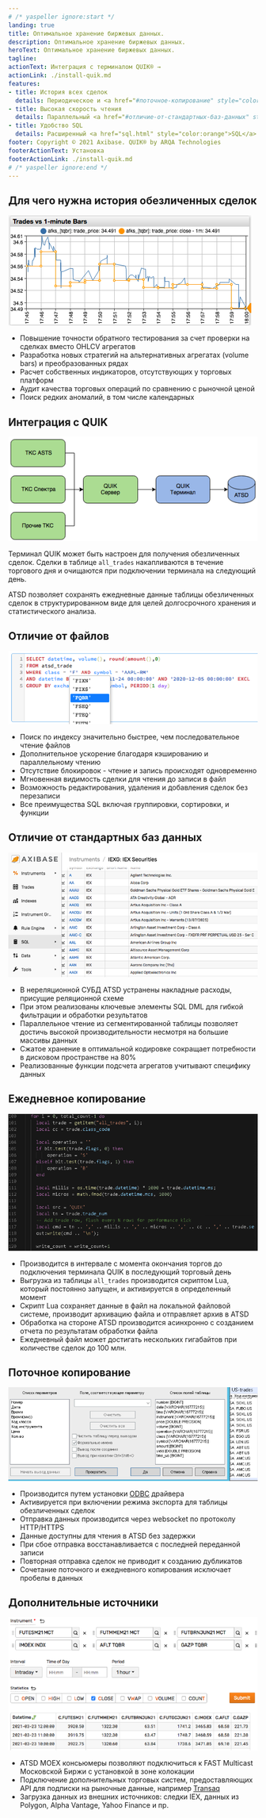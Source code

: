 ```yaml
---
# /* yaspeller ignore:start */
landing: true
title: Оптимальное хранение биржевых данных.
description: Оптимальное хранение биржевых данных.
heroText: Оптимальное хранение биржевых данных.
tagline:
actionText: Интеграция с терминалом QUIK® →
actionLink: ./install-quik.md
features:
- title: История всех сделок
  details: Периодическое и <a href="#поточное-копирование" style="color:orange">поточное</a> сохранение обезличенных сделок из терминала QUIK.
- title: Высокая скорость чтения
  details: Параллельный <a href="#отличие-от-стандартных-баз-данных" style="color:orange">движок</a> экспорта данных с различными критериями поиска.
- title: Удобство SQL
  details: Расширенный <a href="sql.html" style="color:orange">SQL</a> синтаксис с оптимизированными вычислениями.
footer: Copyright © 2021 Axibase. QUIK® by ARQA Technologies
footerActionText: Установка
footerActionLink: ./install-quik.md
# /* yaspeller ignore:end */
---
```

<!-- markdownlint-disable MD002 MD041 MD012 -->
<article class="feature-highlight">

## Для чего нужна история обезличенных сделок

<div class="feature-images">

![](./images/trades_vs_bars.png) <!-- yaspeller ignore -->

</div>

- Повышение точности обратного тестирования за счет проверки на сделках вместо OHLCV агрегатов
- Разработка новых стратегий на альтернативных агрегатах (volume bars) и преобразованных рядах
- Расчет собственных индикаторов, отсутствующих у торговых платформ
- Аудит качества торговых операций по сравнению с рыночной ценой
- Поиск редких аномалий, в том числе календарных

</article>
<article class="feature-highlight">

## Интеграция с QUIK

<div class="feature-images">

![](./images/quik_diag_nogrid.png) <!-- yaspeller ignore -->

</div>

Терминал QUIK может быть настроен для получения обезличенных сделок. Сделки в таблице `all_trades` накапливаются в течение торгового дня и очищаются при подключении терминала на следующий день.

ATSD позволяет сохранять ежедневные данные таблицы обезличенных сделок в структурированном виде для целей долгосрочного хранения и статистического анализа.

</article>
<article class="feature-highlight">

## Отличие от файлов

<div class="feature-images">

![](./images/auto-complete-class.png) <!-- yaspeller ignore -->

</div>

- Поиск по индексу значительно быстрее, чем последовательное чтение файлов
- Дополнительное ускорение благодаря кэшированию и параллельному чтению
- Отсутствие блокировок - чтение и запись происходят одновременно
- Мгновенная видимость сделки для чтения до записи в файл
- Возможность редактирования, удаления и добавления сделок без перезаписи
- Все преимущества SQL включая группировки, сортировки, и функции

</article>
<article class="feature-highlight">

## Отличие от стандартных баз данных

<div class="feature-images">

![](./images/old_ui_left_menu.png) <!-- yaspeller ignore -->

</div>

- В нереляционной СУБД ATSD устранены накладные расходы, присущие реляционной схеме
- При этом реализованы ключевые элементы SQL DML для гибкой фильтрации и обработки результатов
- Параллельное чтение из сегментированной таблицы позволяет достичь высокой производительности несмотря на большие массивы данных
- Сжатое хранение в оптимальной кодировке сокращает потребности в дисковом пространстве на 80%
- Реализованные функции подсчета агрегатов учитывают специфику данных

</article>
<article class="feature-highlight">

## Ежедневное копирование

<div class="feature-images">

![](./images/lua_export_snippet_small.png) <!-- yaspeller ignore -->

</div>

- Производится в интервале с момента окончания торгов до подключения терминала QUIK в последующий торговый день
- Выгрузка из таблицы `all_trades` производится скриптом Lua, который постоянно запущен, и активируется в определенный момент
- Скрипт Lua сохраняет данные в файл на локальной файловой системе, производит архивацию файла и отправляет архив в ATSD
- Обработка на стороне ATSD производится асинхронно с созданием отчета по результатам обработки файла
- Ежедневный файл может достигать нескольких гигабайтов при количестве сделок до 100 млн.

</article>
<article class="feature-highlight">

## Поточное копирование

<div class="feature-images">

![](./images/quik_export.png) <!-- yaspeller ignore -->

</div>

- Производится путем установки [ODBC](https://github.com/axibase/atsd-quik/releases/tag/v1.0.0) драйвера
- Активируется при включении режима экспорта для таблицы обезличенных сделок
- Отправка данных производится через websocket по протоколу HTTP/HTTPS
- Данные доступны для чтения в ATSD без задержки
- При сбое отправка восстанавливается с последней переданной записи
- Повторная отправка сделок не приводит к созданию дубликатов
- Сочетание поточного и ежедневного копирования исключает пробелы в данных

</article>
<article class="feature-highlight">

## Дополнительные источники

<div class="feature-images">

![](./images/moex-trade-viewer-small.png) <!-- yaspeller ignore -->

</div>

- ATSD MOEX консьюмеры позволяют подключиться к FAST Multicast Московской Биржи с установкой в зоне колокации
- Подключение дополнительных торговых систем, предоставляющих API для подписки на рыночные данные, например [Transaq](https://www.finam.ru/howtotrade/tconnector/)
- Загрузка данных из внешних источников: следки IEX, данных из Polygon, Alpha Vantage, Yahoo Finance и пр.

</article>